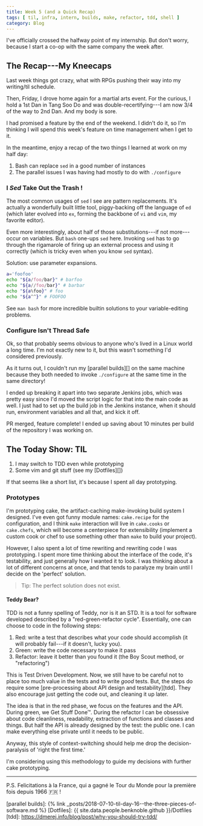 ```yaml
---
title: Week 5 (and a Quick Recap)
tags: [ til, infra, intern, builds, make, refactor, tdd, shell ]
category: Blog
---
```


I've officially crossed the halfway point of my internship. But don't worry,
because I start a co-op with the same company the week after.

## The Recap---My Kneecaps

Last week things got crazy, what with RPGs pushing their way into my writing/til
schedule.

Then, Friday, I drove home again for a martial arts event. For the curious, I
hold a 1st Dan in Tang Soo Do and was double-recertifying---I am now 3/4 of the
way to 2nd Dan. And my body is sore.

I had promised a feature by the end of the weekend. I didn't do it, so I'm
thinking I will spend this week's feature on time management when I get to it.

In the meantime, enjoy a recap of the two things I learned at work on my half
day:

1. Bash can replace `sed` in a good number of instances
2. The parallel issues I was having had mostly to do with `./configure`

### I _Sed_ Take Out the Trash !

The most common usages of `sed` I see are pattern replacements. It's actually a
wonderfully built little tool, piggy-backing off the language of `ed` (which
later evolved into `ex`, forming the backbone of `vi` and `vim`, my favorite
editor).

Even more interestingly, about half of those substitutions---if not more---occur
on variables. But `bash` one-ups `sed` here. Invoking `sed` has to go through
the rigamarole of firing up an external process and using it correctly (which is
tricky even when you know `sed` syntax).

Solution: use parameter expansions.

```bash
a='foofoo'
echo "${a/foo/bar}" # barfoo
echo "${a//foo/bar}" # barbar
echo "${a%foo}" # foo
echo "${a^^}" # FOOFOO
```

See `man bash` for more incredible builtin solutions to your variable-editing
problems.

### Configure Isn't Thread Safe

Ok, so that probably seems obvious to anyone who's lived in a Linux world a long
time. I'm not exactly new to it, but this wasn't something I'd considered
previously.

As it turns out, I couldn't run my [parallel builds][] on the same machine
because they both needed to invoke `./configure` at the same time in the same
directory!

I ended up breaking it apart into two separate Jenkins jobs, which was pretty
easy since I'd moved the script logic for that into the main code as well. I
just had to set up the build job in the Jenkins instance, when it should run,
environment variables and all that, and kick it off.

PR merged, feature complete! I ended up saving about 10 minutes per build of the
repository I was working on.

## The Today Show: TIL

1. I may switch to TDD even while prototyping
2. Some vim and git stuff (see my [Dotfiles][])

If that seems like a short list, it's because I spent all day prototyping.

### Prototypes

I'm prototyping cake, the artifact-caching make-invoking build system I
designed. I've even got funny module names: `cake.recipe` for the configuration,
and I think `make` interaction will live in `cake.cooks` or `cake.chefs`, which
will become a centerpiece for extensibility (implement a custom cook or chef to
use something other than `make` to build your project).

However, I also spent a lot of time rewriting and rewriting code I was
prototyping. I spent more time thinking about the interface of the code, it's
testability, and just generally how I wanted it to look. I was thinking about a
lot of different concerns at once, and that tends to paralyze my brain until I
decide on the 'perfect' solution.

> Tip: The perfect solution does not exist.

#### Teddy Bear?

TDD is not a funny spelling of Teddy, nor is it an STD. It is a tool for
software developed described by a "red-green-refactor cycle". Essentially, one
can choose to code in the following steps:

1. Red: write a test that describes what your code should accomplish (it will
   probably fail---if it doesn't, lucky you).
2. Green: write the code necessary to make it pass
3. Refactor: leave it better than you found it (the Boy Scout method, or
   "refactoring")

This is Test Driven Development. Now, we still have to be careful not to place
too much value in the tests and to write *good* tests. But, the steps do require
some [pre-processing about API design and testability][tdd]. They also encourage
just getting the code out, and cleaning it up later.

The idea is that in the red phase, we focus on the features and the API. During
green, we Get Stuff Done™. During the refactor I can be obsessive about code
cleanliness, readability, extraction of functions and classes and things. But
half the API is already designed by the test: the public one. I can make
everything else private until it needs to be public.

Anyway, this style of context-switching should help me drop the
decision-paralysis of 'right the first time.'

I'm considering using this methodology to guide my decisions with further cake
prototyping.

---

P.S. Felicitations à la France, qui a gagné le Tour du Monde pour la première
fois depuis 1966 :fr: !

[parallel builds]: {% link _posts/2018-07-10-til-day-16--the-three-pieces-of-software.md %}
[Dotfiles]: {{ site.data.people.benknoble.github }}/Dotfiles
[tdd]: https://dmerej.info/blog/post/why-you-should-try-tdd/
